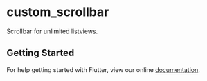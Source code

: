 # custom_scrollbar

Scrollbar for unlimited listviews.

## Getting Started

For help getting started with Flutter, view our online
[documentation](https://flutter.io/).

